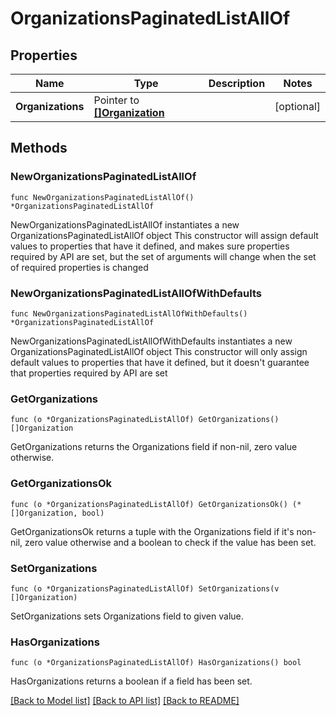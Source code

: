 # OrganizationsPaginatedListAllOf

## Properties

Name | Type | Description | Notes
------------ | ------------- | ------------- | -------------
**Organizations** | Pointer to [**[]Organization**](Organization.md) |  | [optional] 

## Methods

### NewOrganizationsPaginatedListAllOf

`func NewOrganizationsPaginatedListAllOf() *OrganizationsPaginatedListAllOf`

NewOrganizationsPaginatedListAllOf instantiates a new OrganizationsPaginatedListAllOf object
This constructor will assign default values to properties that have it defined,
and makes sure properties required by API are set, but the set of arguments
will change when the set of required properties is changed

### NewOrganizationsPaginatedListAllOfWithDefaults

`func NewOrganizationsPaginatedListAllOfWithDefaults() *OrganizationsPaginatedListAllOf`

NewOrganizationsPaginatedListAllOfWithDefaults instantiates a new OrganizationsPaginatedListAllOf object
This constructor will only assign default values to properties that have it defined,
but it doesn't guarantee that properties required by API are set

### GetOrganizations

`func (o *OrganizationsPaginatedListAllOf) GetOrganizations() []Organization`

GetOrganizations returns the Organizations field if non-nil, zero value otherwise.

### GetOrganizationsOk

`func (o *OrganizationsPaginatedListAllOf) GetOrganizationsOk() (*[]Organization, bool)`

GetOrganizationsOk returns a tuple with the Organizations field if it's non-nil, zero value otherwise
and a boolean to check if the value has been set.

### SetOrganizations

`func (o *OrganizationsPaginatedListAllOf) SetOrganizations(v []Organization)`

SetOrganizations sets Organizations field to given value.

### HasOrganizations

`func (o *OrganizationsPaginatedListAllOf) HasOrganizations() bool`

HasOrganizations returns a boolean if a field has been set.


[[Back to Model list]](../README.md#documentation-for-models) [[Back to API list]](../README.md#documentation-for-api-endpoints) [[Back to README]](../README.md)


